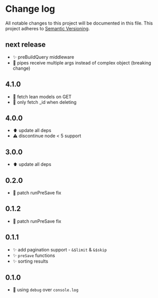 # Change log

All notable changes to this project will be documented in this file.
This project adheres to [Semantic Versioning](http://semver.org/).

## next release

- :sparkles: preBuildQuery middleware
- :art: pipes receive multiple args instead of complex object (breaking change)

## 4.1.0

* :racehorse: fetch lean models on GET
* :racehorse: only fetch _id when deleting

## 4.0.0

* :arrow_up: update all deps
* :warning: discontinue node < 5 support

## 3.0.0

* :arrow_up: update all deps

## 0.2.0

* :bug: patch runPreSave fix


## 0.1.2

* :bug: patch runPreSave fix


## 0.1.1

* :sparkles: add pagination support - `&$limit` & `&$skip`
* :sparkles: `preSave` functions
* :sparkles: sorting results


## 0.1.0

* :art: using `debug` over `console.log`

